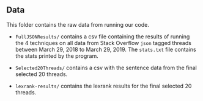 ## Data

This folder contains the raw data from running our code.

* `FullJSONResults/` contains a csv file containing the results of running the 4 techniques on all data from Stack Overflow `json` tagged threads between March 29, 2018 to March 29, 2019. The `stats.txt` file contains the stats printed by the program.

* `Selected20Threads/` contains a csv with the sentence data from the final selected 20 threads.

* `lexrank-results/` contains the lexrank results for the final selected 20 threads.
